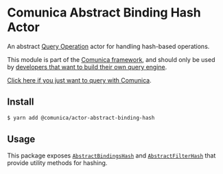 # Comunica Abstract Binding Hash Actor

An abstract [Query Operation](https://github.com/comunica/comunica/tree/master/packages/bus-query-operation) actor
for handling hash-based operations.

This module is part of the [Comunica framework](https://github.com/comunica/comunica),
and should only be used by [developers that want to build their own query engine](https://comunica.dev/docs/modify/).

[Click here if you just want to query with Comunica](https://comunica.dev/docs/query/).

## Install

```bash
$ yarn add @comunica/actor-abstract-binding-hash
```

## Usage

This package exposes [`AbstractBindingsHash`](https://comunica.github.io/comunica/classes/actor_abstract_bindings_hash.abstractbindingshash.html)
and [`AbstractFilterHash`](https://comunica.github.io/comunica/classes/actor_abstract_bindings_hash.abstractfilterhash.html)
that provide utility methods for hashing.
